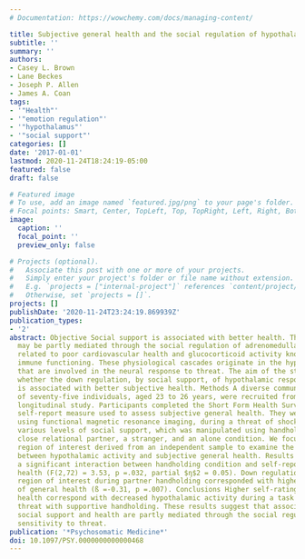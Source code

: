 ```yaml
---
# Documentation: https://wowchemy.com/docs/managing-content/

title: Subjective general health and the social regulation of hypothalamic activity
subtitle: ''
summary: ''
authors:
- Casey L. Brown
- Lane Beckes
- Joseph P. Allen
- James A. Coan
tags:
- '"Health"'
- '"emotion regulation"'
- '"hypothalamus"'
- '"social support"'
categories: []
date: '2017-01-01'
lastmod: 2020-11-24T18:24:19-05:00
featured: false
draft: false

# Featured image
# To use, add an image named `featured.jpg/png` to your page's folder.
# Focal points: Smart, Center, TopLeft, Top, TopRight, Left, Right, BottomLeft, Bottom, BottomRight.
image:
  caption: ''
  focal_point: ''
  preview_only: false

# Projects (optional).
#   Associate this post with one or more of your projects.
#   Simply enter your project's folder or file name without extension.
#   E.g. `projects = ["internal-project"]` references `content/project/deep-learning/index.md`.
#   Otherwise, set `projects = []`.
projects: []
publishDate: '2020-11-24T23:24:19.869939Z'
publication_types:
- '2'
abstract: Objective Social support is associated with better health. This association
  may be partly mediated through the social regulation of adrenomedullary activity
  related to poor cardiovascular health and glucocorticoid activity known to inhibit
  immune functioning. These physiological cascades originate in the hypothalamic areas
  that are involved in the neural response to threat. The aim of the study investigated
  whether the down regulation, by social support, of hypothalamic responses to threat
  is associated with better subjective health. Methods A diverse community sample
  of seventy-five individuals, aged 23 to 26 years, were recruited from an ongoing
  longitudinal study. Participants completed the Short Form Health Survey, a well-validated
  self-report measure used to assess subjective general health. They were scanned,
  using functional magnetic resonance imaging, during a threat of shock paradigm involving
  various levels of social support, which was manipulated using handholding from a
  close relational partner, a stranger, and an alone condition. We focused on a hypothalamic
  region of interest derived from an independent sample to examine the association
  between hypothalamic activity and subjective general health. Results Results revealed
  a significant interaction between handholding condition and self-reported general
  health (F(2,72) = 3.53, p =.032, partial $η$2 = 0.05). Down regulation of the hypothalamic
  region of interest during partner handholding corresponded with higher self-ratings
  of general health (ß =-0.31, p =.007). Conclusions Higher self-ratings of general
  health correspond with decreased hypothalamic activity during a task that blends
  threat with supportive handholding. These results suggest that associations between
  social support and health are partly mediated through the social regulation of hypothalamic
  sensitivity to threat.
publication: '*Psychosomatic Medicine*'
doi: 10.1097/PSY.0000000000000468
---
```

